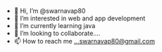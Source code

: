 - 👋 Hi, I’m @swarnavap80
- 👀 I’m interested in web and app  development
- 🌱 I’m currently learning java
- 💞️ I’m looking to collaborate....
- 📫 How to reach me ...swarnavap80@gmail.com

<!---
swarnavap80/swarnavap80 is a ✨ special ✨ repository because its `README.md` (this file) appears on your GitHub profile.
You can click the Preview link to take a look at your changes.
--->
